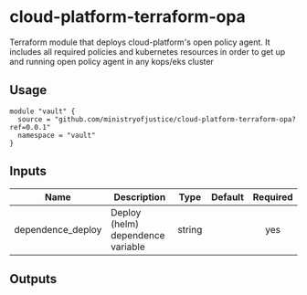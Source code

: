 # cloud-platform-terraform-opa

Terraform module that deploys cloud-platform's open policy agent. It includes all required policies and kubernetes resources in order to get up and running open policy agent in any kops/eks cluster

## Usage

```hcl
module "vault" {
  source = "github.com/ministryofjustice/cloud-platform-terraform-opa?ref=0.0.1"
  namespace = "vault"
}
```

## Inputs

| Name                         | Description                                        | Type | Default | Required |
|------------------------------|----------------------------------------------------|:----:|:-------:|:--------:|
| dependence_deploy            | Deploy (helm) dependence variable                  | string   |       | yes |

## Outputs
